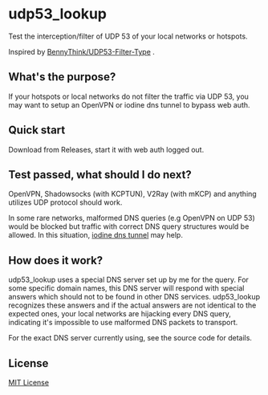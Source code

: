 # udp53_lookup
Test the interception/filter of UDP 53 of your local networks or hotspots.

Inspired by [BennyThink/UDP53-Filter-Type](https://github.com/BennyThink/UDP53-Filter-Type) .

## What's the purpose?
If your hotspots or local networks do not filter the traffic via UDP 53, you may want to setup an OpenVPN or iodine dns tunnel to bypass web auth.

## Quick start
Download from Releases, start it with web auth logged out.

## Test passed, what should I do next?
OpenVPN, Shadowsocks (with KCPTUN), V2Ray (with mKCP) and anything utilizes UDP protocol should work.

In some rare networks, malformed DNS queries (e.g OpenVPN on UDP 53) would be blocked but traffic with correct DNS query structures would be allowed. In this situation, [iodine dns tunnel](https://github.com/yarrick/iodine) may help.

## How does it work?
udp53_lookup uses a special DNS server set up by me for the query. For some specific domain names, this DNS server will respond with special answers which should not to be found in other DNS services. udp53_lookup recognizes these answers and if the actual answers are not identical to the expected ones, your local networks are hijacking every DNS query, indicating it's impossible to use malformed DNS packets to transport.

For the exact DNS server currently using, see the source code for details.

## License
[MIT License](https://opensource.org/licenses/MIT)
